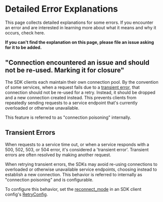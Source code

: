 # Detailed Error Explanations

This page collects detailed explanations for some errors. If you encounter an error
and are interested in learning more about what it means and why it occurs, check here.

**If you can't find the explanation on this page, please file an issue asking for it to be added.**

## "Connection encountered an issue and should not be re-used. Marking it for closure"

The SDK clients each maintain their own connection pool. By the convention of some services,
when a request fails due to a [transient error](#transient-errors), that connection should not be re-used for a
retry. Instead, it should be dropped and a new connection created instead. This prevents
clients from repeatedly sending requests to a service endpoint that's currently overloaded
or otherwise unavailable.

This feature is referred to as "connection poisoning" internally.

## Transient Errors

When requests to a service time out, or when a service responds with a 500, 502, 503, or 504 error, it's
considered a 'transient error'. Transient errors are often resolved by making another request.

When retrying transient errors, the SDKs may avoid re-using connections to overloaded
or otherwise unavailable service endpoints, choosing instead to establish a new connection.
This behavior is referred to internally as "connection poisoning" and is configurable.

To configure this behavior, set the [reconnect_mode][reconnect-mode] in an SDK client config's [RetryConfig].

[file an issue]: https://github.com/smithy-lang/smithy-rs/issues/new?assignees=&labels=&projects=&template=blank_issue.md
[RetryConfig]: https://docs.rs/aws-types/latest/aws_types/sdk_config/struct.RetryConfig.html
[reconnect-mode]: https://docs.rs/aws-types/latest/aws_types/sdk_config/struct.RetryConfig.html#method.with_reconnect_mode
